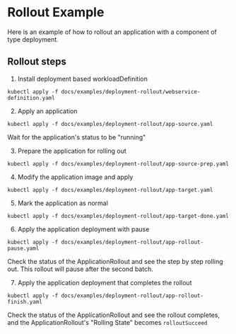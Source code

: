 # Rollout Example
Here is an example of how to rollout an application with a component of type deployment. 


## Rollout steps
1. Install deployment based workloadDefinition
```shell
kubectl apply -f docs/examples/deployment-rollout/webservice-definition.yaml
```

2. Apply an application 
```shell
kubectl apply -f docs/examples/deployment-rollout/app-source.yaml
```
Wait for the application's status to be "running"

3. Prepare the application for rolling out
```shell
kubectl apply -f docs/examples/deployment-rollout/app-source-prep.yaml
```

4. Modify the application image and apply
```shell
kubectl apply -f docs/examples/deployment-rollout/app-target.yaml
```

5. Mark the application as normal
```shell
kubectl apply -f docs/examples/deployment-rollout/app-target-done.yaml
```

6. Apply the application deployment with pause
```shell
kubectl apply -f docs/examples/deployment-rollout/app-rollout-pause.yaml
```
Check the status of the ApplicationRollout and see the step by step rolling out.
This rollout will pause after the second batch.

7. Apply the application deployment that completes the rollout
```shell
kubectl apply -f docs/examples/deployment-rollout/app-rollout-finish.yaml
```
Check the status of the ApplicationRollout and see the rollout completes, and the 
ApplicationRollout's "Rolling State" becomes `rolloutSucceed`